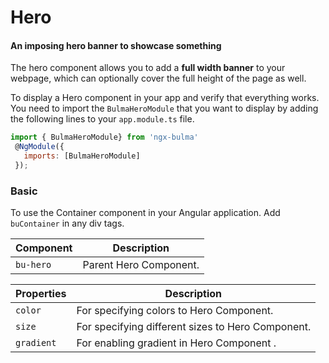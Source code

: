 # Hero

#### An imposing hero banner to showcase something

The hero component allows you to add a **full width banner** to your webpage, which can optionally cover the full height of the page as well.

To display a Hero component in your app and verify that everything works.
You need to import the `BulmaHeroModule` that you want to display by adding the following lines to your `app.module.ts` file.

```javascript
import { BulmaHeroModule} from 'ngx-bulma'
 @NgModule({
   imports: [BulmaHeroModule]
 });
```

### Basic

To use the Container component in your Angular application.
Add `buContainer` in any div tags.

| Component | Description            |
| --------- | ---------------------- |
| `bu-hero` | Parent Hero Component. |

| Properties | Description                                       |
| ---------- | ------------------------------------------------- |
| `color`    | For specifying colors to Hero Component.          |
| `size`     | For specifying different sizes to Hero Component. |
| `gradient` | For enabling gradient in Hero Component .         |
